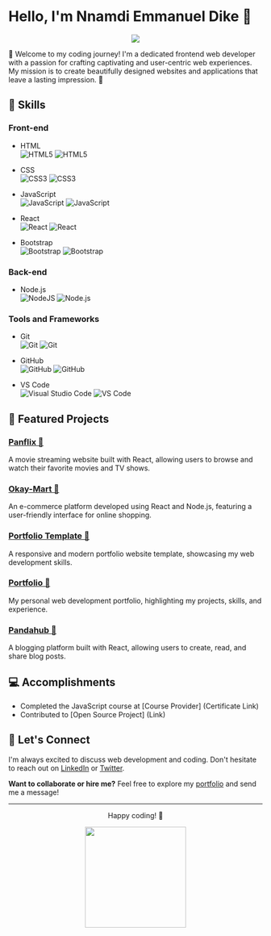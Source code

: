 # Hello, I'm Nnamdi Emmanuel Dike 👋

<p align="center">
  <img src="https://img.shields.io/badge/Frontend%20Web%20Developer-Creating%20Experiences-brightgreen">
</p>

🚀 Welcome to my coding journey! I'm a dedicated frontend web developer with a passion for crafting captivating and user-centric web experiences. My mission is to create beautifully designed websites and applications that leave a lasting impression. 🚀

## 🌟 Skills

### Front-end
- HTML <br>
  ![HTML5](https://img.shields.io/badge/html5-%23E34F26.svg?style=for-the-badge&logo=html5&logoColor=white) ![HTML5](https://progress-bar.dev/90)

- CSS <br>
  ![CSS3](https://img.shields.io/badge/css3-%231572B6.svg?style=for-the-badge&logo=css3&logoColor=white) ![CSS3](https://progress-bar.dev/70)

- JavaScript <br>
  ![JavaScript](https://img.shields.io/badge/javascript-%23323330.svg?style=for-the-badge&logo=javascript&logoColor=%23F7DF1E) ![JavaScript](https://progress-bar.dev/60)

- React <br>
  ![React](https://img.shields.io/badge/react-%2320232a.svg?style=for-the-badge&logo=react&logoColor=%2361DAFB) ![React](https://progress-bar.dev30)

- Bootstrap <br>
  ![Bootstrap](https://img.shields.io/badge/bootstrap-%23563D7C.svg?style=for-the-badge&logo=bootstrap&logoColor=white) ![Bootstrap](https://progress-bar.dev/40)

### Back-end
- Node.js <br>
  ![NodeJS](https://img.shields.io/badge/node.js-6DA55F?style=for-the-badge&logo=node.js&logoColor=white) ![Node.js](https://progress-bar.dev/30)

### Tools and Frameworks
- Git <br>
  ![Git](https://img.shields.io/badge/git-%23F05033.svg?style=for-the-badge&logo=git&logoColor=white) ![Git](https://progress-bar.dev/80)

- GitHub <br>
  ![GitHub](https://img.shields.io/badge/github-%23121011.svg?style=for-the-badge&logo=github&logoColor=white) ![GitHub](https://progress-bar.dev/70)

- VS Code <br>
  ![Visual Studio Code](https://img.shields.io/badge/Visual%20Studio%20Code-0078d7.svg?style=for-the-badge&logo=visual-studio-code&logoColor=white) ![VS Code](https://progress-bar.dev/60)

## 🚀 Featured Projects

### [Panflix 🎥](https://example.com/panflix)
A movie streaming website built with React, allowing users to browse and watch their favorite movies and TV shows.

### [Okay-Mart 🛒](https://okaymart-8c627.web.app/)
An e-commerce platform developed using React and Node.js, featuring a user-friendly interface for online shopping.

### [Portfolio Template 📝](https://okayinterrupt.web.app/)
A responsive and modern portfolio website template, showcasing my web development skills.

### [Portfolio 📝](https://nnamdiemmanueldike.web.app/)
My personal web development portfolio, highlighting my projects, skills, and experience.

### [Pandahub 📝](https://pandahubtest.web.app/)
A blogging platform built with React, allowing users to create, read, and share blog posts.

## 💻 Accomplishments

- Completed the JavaScript course at [Course Provider] (Certificate Link)
- Contributed to [Open Source Project] (Link)

## 💬 Let's Connect

I'm always excited to discuss web development and coding. Don't hesitate to reach out on [LinkedIn](https://www.linkedin.com/in/nnamdi-dike/) or [Twitter](https://x.com/OKAYINTERRUPT).

**Want to collaborate or hire me?** Feel free to explore my [portfolio](https://nnamdiemmanueldike.web.app/) and send me a message!

---

<p align="center">Happy coding! 🚀</p>

<p align="center">
  <img src="https://media.giphy.com/media/3oKIPnAiaMCws8nOsE/giphy.gif" width="200" />
</p>

<!--
**emmzyrayz/emmzyrayz** is a ✨ _special_ ✨ repository because its `README.md` (this file) appears on your GitHub profile.

Here are some ideas to get you started:

- 🔭 I’m currently working on ...
- 🌱 I’m currently learning ...
- 👯 I’m looking to collaborate on ...
- 🤔 I’m looking for help with ...
- 💬 Ask me about ...
- 📫 How to reach me: ...
- 😄 Pronouns: ...
- ⚡ Fun fact: ...

# Hello

## About Me
[A brief introduction about yourself, your background, and your interests]

## Skills
[List your skills and technologies you're proficient in]

## Projects
[Showcase your notable projects with brief descriptions and links]

## Experience
[Share your work experience, internships, or any relevant experience]

## Education
[Mention your educational background, degrees, or certifications]

## Connect with Me
[Add your contact information, social media links, or any other ways people can reach out to you]
-->
